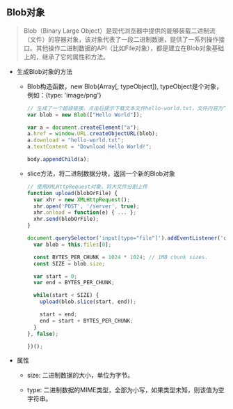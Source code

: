 ## Blob对象

  > Blob（Binary Large Object）是现代浏览器中提供的能够装载二进制流（文件）的容器对象，该对象代表了一段二进制数据，提供了一系列操作接口。其他操作二进制数据的API（比如File对象），都是建立在Blob对象基础上的，继承了它的属性和方法。

  - 生成Blob对象的方法

    + Blob构造函数，new Blob(Array[, typeObject]), typeObject是个对象，例如：{type: 'image/png'}

      ```js
      // 生成了一个超级链接，点击后提示下载文本文件hello-world.txt，文件内容为“Hello World”。
      var blob = new Blob(["Hello World"]);

      var a = document.createElement("a");
      a.href = window.URL.createObjectURL(blob);
      a.download = "hello-world.txt";
      a.textContent = "Download Hello World!";

      body.appendChild(a);
      ```

    + slice方法，将二进制数据分块，返回一个新的Blob对象

      ```js
      // 使用XMLHttpRequest对象，将大文件分割上传
      function upload(blobOrFile) {
        var xhr = new XMLHttpRequest();
        xhr.open('POST', '/server', true);
        xhr.onload = function(e) { ... };
        xhr.send(blobOrFile);
      }

      document.querySelector('input[type="file"]').addEventListener('change', function(e) {
        var blob = this.files[0];

        const BYTES_PER_CHUNK = 1024 * 1024; // 1MB chunk sizes.
        const SIZE = blob.size;

        var start = 0;
        var end = BYTES_PER_CHUNK;

        while(start < SIZE) {
          upload(blob.slice(start, end));

          start = end;
          end = start + BYTES_PER_CHUNK;
        }
      }, false);

      })();
      ```

  - 属性

    + size: 二进制数据的大小，单位为字节。

    + type: 二进制数据的MIME类型，全部为小写，如果类型未知，则该值为空字符串。
